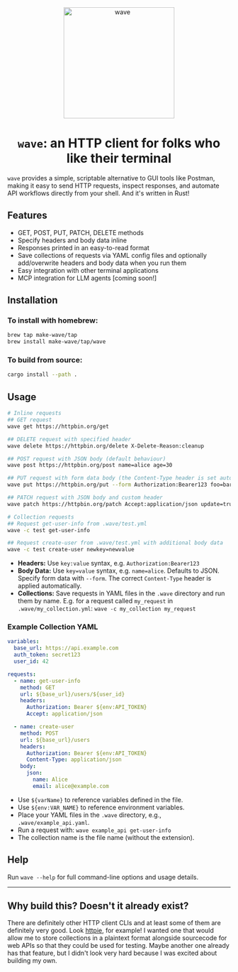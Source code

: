 <div align="center">
  <img width="250" height="250" alt="wave" src="https://github.com/user-attachments/assets/6741625c-9333-4d7d-9b71-1d04dee61b9c" alt=""/>
  
  # `wave`: an HTTP client for folks who like their terminal
</div>

`wave` provides a simple, scriptable alternative to GUI tools like Postman, making it easy to send HTTP requests, inspect responses, and automate API workflows directly from your shell. And it's written in Rust!

## Features
- GET, POST, PUT, PATCH, DELETE methods
- Specify headers and body data inline
- Responses printed in an easy-to-read format
- Save collections of requests via YAML config files and optionally add/overwrite headers and body data when you run them
- Easy integration with other terminal applications
- MCP integration for LLM agents [coming soon!]

## Installation

### To install with homebrew:
```sh
brew tap make-wave/tap
brew install make-wave/tap/wave
```

### To build from source:

```sh
cargo install --path .
```

## Usage

```sh
# Inline requests
## GET request
wave get https://httpbin.org/get 

## DELETE request with specified header
wave delete https://httpbin.org/delete X-Delete-Reason:cleanup

## POST request with JSON body (default behaviour)
wave post https://httpbin.org/post name=alice age=30

## PUT request with form data body (the Content-Type header is set automatically)
wave put https://httpbin.org/put --form Authorization:Bearer123 foo=bar

## PATCH request with JSON body and custom header
wave patch https://httpbin.org/patch Accept:application/json update=true

# Collection requests
## Request get-user-info from .wave/test.yml
wave -c test get-user-info

## Request create-user from .wave/test.yml with additional body data
wave -c test create-user newkey=newvalue
```

- **Headers:** Use `key:value` syntax, e.g. `Authorization:Bearer123`
- **Body Data:** Use `key=value` syntax, e.g. `name=alice`. Defaults to JSON. Specify form data with `--form`. The correct `Content-Type` header is applied automatically.
- **Collections:** Save requests in YAML files in the `.wave` directory and run them by name. E.g. for a request called `my_request` in `.wave/my_collection.yml`: `wave -c my_collection my_request`

### Example Collection YAML

```yaml
variables:
  base_url: https://api.example.com
  auth_token: secret123
  user_id: 42

requests:
  - name: get-user-info
    method: GET
    url: ${base_url}/users/${user_id}
    headers:
      Authorization: Bearer ${env:API_TOKEN}
      Accept: application/json

  - name: create-user
    method: POST
    url: ${base_url}/users
    headers:
      Authorization: Bearer ${env:API_TOKEN}
      Content-Type: application/json
    body:
      json:
        name: Alice
        email: alice@example.com
```

- Use `${varName}` to reference variables defined in the file.
- Use `${env:VAR_NAME}` to reference environment variables.
- Place your YAML files in the `.wave` directory, e.g., `.wave/example_api.yaml`.
- Run a request with: `wave example_api get-user-info`
- The collection name is the file name (without the extension).

## Help

Run `wave --help` for full command-line options and usage details.

---

## Why build this? Doesn't it already exist?

There are definitely other HTTP client CLIs and at least some of them are definitely very good. Look [httpie](https://github.com/httpie/cli), for example! I wanted one that would allow me to store collections in a plaintext format alongside sourcecode for web APIs so that they could be used for testing. Maybe another one already has that feature, but I didn't look very hard because I was excited about building my own.
